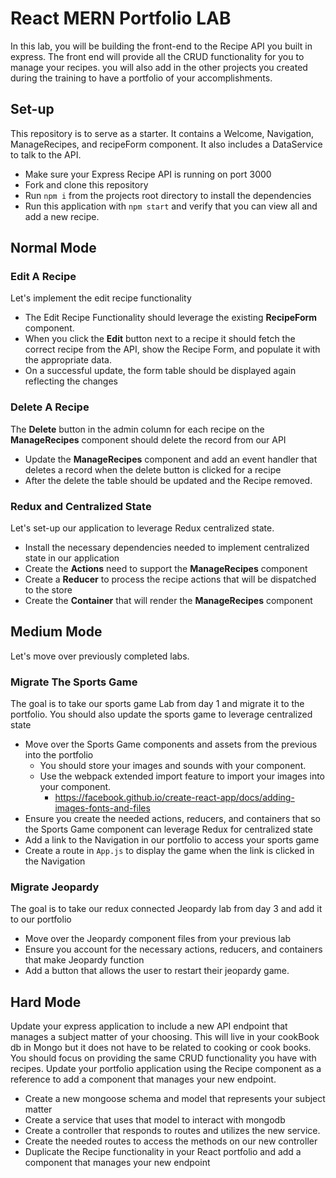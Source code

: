 # React MERN Portfolio LAB
In this lab, you will be building the front-end to the Recipe API you built in express. The front end will provide all the CRUD functionality for you to manage your recipes. you will also add in the other projects you created during the training to have a portfolio of your accomplishments.

## Set-up
This repository is to serve as a starter. It contains a Welcome, Navigation, ManageRecipes, and recipeForm component. It also includes a DataService to talk to the API. 

* Make sure your Express Recipe API is running on port 3000
* Fork and clone this repository 
* Run `npm i` from the projects root directory to install the dependencies
* Run this application with `npm start` and verify that you can view all and add a new recipe.

## Normal Mode

### Edit A Recipe
Let's implement the edit recipe functionality

* The Edit Recipe Functionality should leverage the existing **RecipeForm** component.
* When you click the **Edit** button next to a recipe it should fetch the correct recipe from the API, show the Recipe Form,
and populate it with the appropriate data.
* On a successful update, the form table should be displayed again reflecting the changes

### Delete A Recipe
The **Delete** button in the admin column for each recipe on the **ManageRecipes** component should delete the record from our API

* Update the **ManageRecipes** component and add an event handler that deletes a record when the delete button is clicked for a recipe
* After the delete the table should be updated and the Recipe removed.

### Redux and Centralized State
Let's set-up our application to leverage Redux centralized state.

* Install the necessary dependencies needed to implement centralized state in our application
* Create the **Actions** need to support the **ManageRecipes** component
* Create a **Reducer** to process the recipe actions that will be dispatched to the store
* Create the **Container** that will render the **ManageRecipes** component

## Medium Mode
Let's move over previously completed labs.

### Migrate The Sports Game
The goal is to take our sports game Lab from day 1 and migrate it to the portfolio. You should also update the sports game to leverage centralized state

* Move over the Sports Game components and assets from the previous into the portfolio
    * You should store your images and sounds with your component.
    * Use the webpack extended import feature to import your images into your component.
        * <https://facebook.github.io/create-react-app/docs/adding-images-fonts-and-files>
* Ensure you create the needed actions, reducers, and containers that so the Sports Game component can leverage Redux for centralized state 
* Add a link to the Navigation in our portfolio to access your sports game
* Create a route in `App.js` to display the game when the link is clicked in the Navigation

### Migrate Jeopardy
The goal is to take our redux connected Jeopardy lab from day 3 and add it to our portfolio

* Move over the Jeopardy component files from your previous lab
* Ensure you account for the necessary actions, reducers, and containers that make Jeopardy function 
* Add a button that allows the user to restart their jeopardy game.

## Hard Mode
Update your express application to include a new API endpoint that manages a subject matter of your choosing. This will live in your cookBook db in Mongo but it does not have to be related to cooking or cook books. You should focus on providing the same CRUD functionality you have with recipes. Update your portfolio application using the Recipe component as a reference to add a component that manages your new endpoint.

* Create a new mongoose schema and model that represents your subject matter
* Create a service that uses that model to interact with mongodb
* Create a controller that responds to routes and utilizes the new service.
* Create the needed routes to access the methods on our new controller
* Duplicate the Recipe functionality in your React portfolio and add a component that manages your new endpoint